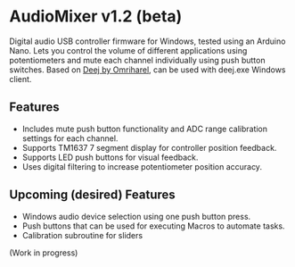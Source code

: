 # AudioMixer v1.2 (beta)
Digital audio USB controller firmware for Windows, tested using an Arduino Nano. Lets you control the volume of different applications using potentiometers and mute each channel individually using push button switches.
Based on [Deej by Omriharel], can be used with deej.exe Windows client.

## Features
* Includes mute push button functionality and ADC range calibration settings for each channel.
* Supports TM1637 7 segment display for controller position feedback.
* Supports LED push buttons for visual feedback.
* Uses digital filtering to increase potentiometer position accuracy.

## Upcoming (desired) Features
* Windows audio device selection using one push button press.
* Push buttons that can be used for executing Macros to automate tasks.
* Calibration subroutine for sliders

(Work in progress)

[//]: #

[Deej by Omriharel]: <https://github.com/omriharel/deej>
